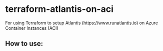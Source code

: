 # terraform-atlantis-on-aci
For using Terraform to setup Atlantis (https://www.runatlantis.io) on Azure Container Instances (ACI)

## How to use: